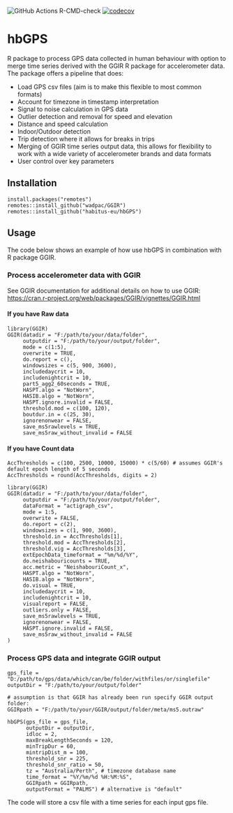 ![GitHub Actions R-CMD-check](https://github.com/habitus-eu/hbGPS/workflows/R-CMD-check/badge.svg)
[![codecov](https://codecov.io/gh/habitus-eu/hbGPS/branch/main/graph/badge.svg)](https://app.codecov.io/gh/habitus-eu/hbGPS)

# hbGPS

R package to process GPS data collected in human behaviour with option to merge 
time series derived with the GGIR R package for accelerometer data. The package 
offers a pipeline that does:
- Load GPS csv files (aim is to make this flexible to most common formats)
- Account for timezone in timestamp interpretation
- Signal to noise calculation in GPS data
- Outlier detection and removal for speed and elevation
- Distance and speed calculation
- Indoor/Outdoor detection
- Trip detection where it allows for breaks in trips
- Merging of GGIR time series output data, this allows for flexibility to work
with a wide variety of accelerometer brands and data formats
- User control over key parameters


## Installation

```
install.packages("remotes")
remotes::install_github("wadpac/GGIR")
remotes::install_github("habitus-eu/hbGPS")
```

## Usage

The code below shows an example of how use hbGPS in combination with R package GGIR.


### Process accelerometer data with GGIR

See GGIR documentation for additional details on how to use GGIR:
https://cran.r-project.org/web/packages/GGIR/vignettes/GGIR.html


#### If you have Raw data


```
library(GGIR)
GGIR(datadir = "F:/path/to/your/data/folder",
     outputdir = "F:/path/to/your/output/folder",
     mode = c(1:5),
     overwrite = TRUE,
     do.report = c(),
     windowsizes = c(5, 900, 3600),
     includedaycrit = 10,
     includenightcrit = 10,
     part5_agg2_60seconds = TRUE,
     HASPT.algo = "NotWorn",
     HASIB.algo = "NotWorn",
     HASPT.ignore.invalid = FALSE,
     threshold.mod = c(100, 120),
     boutdur.in = c(25, 30),
     ignorenonwear = FALSE,
     save_ms5rawlevels = TRUE,
     save_ms5raw_without_invalid = FALSE
```

#### If you have Count data

```
AccThresholds = c(100, 2500, 10000, 15000) * c(5/60) # assumes GGIR's default epoch length of 5 seconds
AccThresholds = round(AccThresholds, digits = 2)

library(GGIR)
GGIR(datadir = "F:/path/to/your/data/folder",
     outputdir = "F:/path/to/your/output/folder",
     dataFormat = "actigraph_csv",
     mode = 1:5,
     overwrite = FALSE,
     do.report = c(2),
     windowsizes = c(1, 900, 3600),
     threshold.in = AccThresholds[1],
     threshold.mod = AccThresholds[2],
     threshold.vig = AccThresholds[3],
     extEpochData_timeformat = "%m/%d/%Y",
     do.neishabouricounts = TRUE,
     acc.metric = "NeishabouriCount_x",
     HASPT.algo = "NotWorn",
     HASIB.algo = "NotWorn",
     do.visual = TRUE,
     includedaycrit = 10,
     includenightcrit = 10,
     visualreport = FALSE,
     outliers.only = FALSE,
     save_ms5rawlevels = TRUE,
     ignorenonwear = FALSE,
     HASPT.ignore.invalid = FALSE,
     save_ms5raw_without_invalid = FALSE
)
```


### Process GPS data and integrate GGIR output


```
gps_file = "D:/path/to/gps/data/which/can/be/folder/withfiles/or/singlefile"
outputDir = "F:/path/to/your/output/folder"

# assumption is that GGIR has already been run specify GGIR output folder:
GGIRpath = "F:/path/to/your/GGIR/output/folder/meta/ms5.outraw"

hbGPS(gps_file = gps_file,
      outputDir = outputDir,
      idloc = 2,
      maxBreakLengthSeconds = 120,
      minTripDur = 60,
      mintripDist_m = 100,
      threshold_snr = 225,
      threshold_snr_ratio = 50,
      tz = "Australia/Perth", # timezone database name
      time_format = "%Y/%m/%d %H:%M:%S",
      GGIRpath = GGIRpath,
      outputFormat = "PALMS") # alternative is "default"
```
The code will store a csv file with a time series for each input gps file.